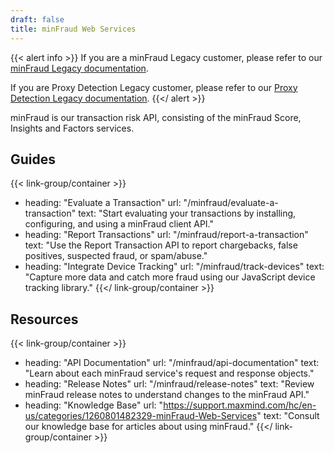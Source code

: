 ```yaml
---
draft: false
title: minFraud Web Services
---
```


{{< alert info >}} If you are a minFraud Legacy customer, please refer to our
[minFraud Legacy documentation](/minfraud/minfraud-legacy).

If you are Proxy Detection Legacy customer, please refer to our
[Proxy Detection Legacy documentation](/minfraud/proxy-detection).
{{</ alert >}}

minFraud is our transaction risk API, consisting of the minFraud Score, Insights
and Factors services.

## Guides

<!-- prettier-ignore-start -->

{{< link-group/container >}}
- heading: "Evaluate a Transaction"
  url: "/minfraud/evaluate-a-transaction"
  text: "Start evaluating your transactions by installing, configuring, and using a minFraud client API."
- heading: "Report Transactions"
  url: "/minfraud/report-a-transaction"
  text: "Use the Report Transaction API to report chargebacks, false positives, suspected fraud, or spam/abuse."
- heading: "Integrate Device Tracking"
  url: "/minfraud/track-devices"
  text: "Capture more data and catch more fraud using our JavaScript device tracking library."
{{</ link-group/container >}}

<!-- prettier-ignore-end -->

## Resources

<!-- prettier-ignore-start -->

{{< link-group/container >}}
- heading: "API Documentation"
  url: "/minfraud/api-documentation"
  text: "Learn about each minFraud service's request and response objects."
- heading: "Release Notes"
  url: "/minfraud/release-notes"
  text: "Review minFraud release notes to understand changes to the minFraud API."
- heading: "Knowledge Base"
  url: "https://support.maxmind.com/hc/en-us/categories/1260801482329-minFraud-Web-Services"
  text: "Consult our knowledge base for articles about using minFraud."
{{</ link-group/container >}}

<!-- prettier-ignore-end -->
